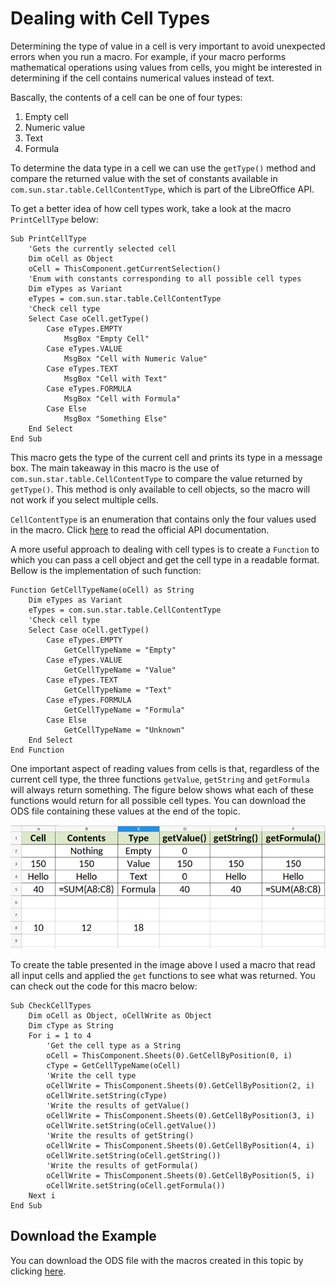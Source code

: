 # Dealing with Cell Types

Determining the type of value in a cell is very important to avoid unexpected errors when you run a macro. For example, if your macro performs mathematical operations using values from cells, you might be interested in determining if the cell contains numerical values instead of text.

Bascally, the contents of a cell can be one of four types:

1. Empty cell
2. Numeric value
3. Text
4. Formula

To determine the data type in a cell we can use the `getType()` method and compare the returned value with the set of constants available in `com.sun.star.table.CellContentType`, which is part of the LibreOffice API.

To get a better idea of how cell types work, take a look at the macro `PrintCellType` below:

```VBA
Sub PrintCellType
	'Gets the currently selected cell
	Dim oCell as Object
	oCell = ThisComponent.getCurrentSelection()
	'Enum with constants corresponding to all possible cell types
	Dim eTypes as Variant
	eTypes = com.sun.star.table.CellContentType
	'Check cell type
	Select Case oCell.getType()
		Case eTypes.EMPTY
			MsgBox "Empty Cell"
		Case eTypes.VALUE
			MsgBox "Cell with Numeric Value"
		Case eTypes.TEXT
			MsgBox "Cell with Text"
		Case eTypes.FORMULA
			MsgBox "Cell with Formula"
		Case Else
			MsgBox "Something Else"
	End Select
End Sub
```

This macro gets the type of the current cell and prints its type in a message box. The main takeaway in this macro is the use of `com.sun.star.table.CellContentType` to compare the value returned by `getType()`. This method is only available to cell objects, so the macro will not work if you select multiple cells.

`CellContentType` is an enumeration that contains only the four values used in the macro. Click [here](https://api.libreoffice.org/docs/idl/ref/CellContentType_8idl.html) to read the official API documentation.

A more useful approach to dealing with cell types is to create a `Function` to which you can pass a cell object and get the cell type in a readable format. Bellow is the implementation of such function:

```VBA
Function GetCellTypeName(oCell) as String
	Dim eTypes as Variant
	eTypes = com.sun.star.table.CellContentType
	'Check cell type
	Select Case oCell.getType()
		Case eTypes.EMPTY
			GetCellTypeName = "Empty"
		Case eTypes.VALUE
			GetCellTypeName = "Value"
		Case eTypes.TEXT
			GetCellTypeName = "Text"
		Case eTypes.FORMULA
			GetCellTypeName = "Formula"
		Case Else
			GetCellTypeName = "Unknown"
	End Select
End Function
```

One important aspect of reading values from cells is that, regardless of the current cell type, the three functions `getValue`, `getString` and `getFormula` will always return something. The figure below shows what each of these functions would return for all possible cell types. You can download the ODS file containing these values at the end of the topic.

![getType Results](../images/Cell_Types_01.png)

To create the table presented in the image above I used a macro that read all input cells and applied the `get` functions to see what was returned. You can check out the code for this macro below:

```VBA
Sub CheckCellTypes
	Dim oCell as Object, oCellWrite as Object
	Dim cType as String
	For i = 1 to 4
		'Get the cell type as a String
		oCell = ThisComponent.Sheets(0).GetCellByPosition(0, i)
		cType = GetCellTypeName(oCell)
		'Write the cell type
		oCellWrite = ThisComponent.Sheets(0).GetCellByPosition(2, i)
		oCellWrite.setString(cType)
		'Write the results of getValue()
		oCellWrite = ThisComponent.Sheets(0).GetCellByPosition(3, i)
		oCellWrite.setString(oCell.getValue())
		'Write the results of getString()
		oCellWrite = ThisComponent.Sheets(0).GetCellByPosition(4, i)
		oCellWrite.setString(oCell.getString())
		'Write the results of getFormula()
		oCellWrite = ThisComponent.Sheets(0).GetCellByPosition(5, i)
		oCellWrite.setString(oCell.getFormula())
	Next i
End Sub
```

## Download the Example

You can download the ODS file with the macros created in this topic by clicking [here](../ods/Cell_Types.ods).
